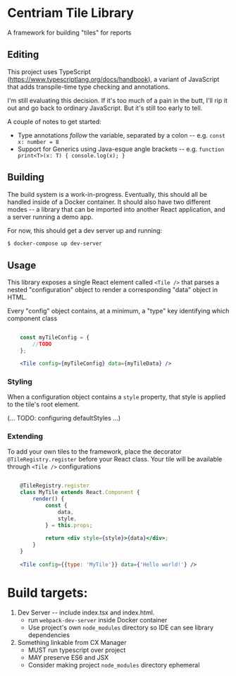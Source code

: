 # Centriam Tile Library

A framework for building "tiles" for reports

## Editing

This project uses TypeScript (https://www.typescriptlang.org/docs/handbook), a variant of JavaScript that adds
transpile-time type checking and annotations.

I'm still evaluating this decision. If it's too much of a pain in the butt, I'll rip it out and go back to ordinary JavaScript. But it's still too early to tell.

A couple of notes to get started:

- Type annotations *follow* the variable, separated by a colon -- e.g. `const x: number = 8`
- Support for Generics using Java-esque angle brackets -- e.g. `function print<T>(x: T) { console.log(x); }`


## Building

The build system is a work-in-progress. Eventually, this should all be handled inside of a Docker container. It should also have two different modes -- a library that can be imported into another React application, and a server running a demo app.

For now, this should get a dev server up and running:

```bash
$ docker-compose up dev-server
```


## Usage

This library exposes a single React element called `<Tile />` that parses a nested "configuration" object
to render a corresponding "data" object in HTML. 

Every "config" object contains, at a minimum, a "type" key identifying which component class

```jsx harmony

    const myTileConfig = {
        //TODO
    };

    <Tile config={myTileConfig} data={myTileData} />
```

### Styling

When a configuration object contains a `style` property, that style is applied to the tile's root element.

(... TODO: configuring defaultStyles ...) 



### Extending

To add your own tiles to the framework, place the decorator `@TileRegistry.register` before your React class.
Your tile will be available through `<Tile />` configurations

```jsx harmony

    @TileRegistry.register
    class MyTile extends React.Component {
        render() {
            const {
                data,
                style,
            } = this.props;
            
            return <div style={style}>{data}</div>;
        }
    }
    
    <Tile config={{type: 'MyTile'}} data={'Hello world!'} />
```


# Build targets:

1. Dev Server -- include index.tsx and index.html.
    - run `webpack-dev-server` inside Docker container
    - Use project's own `node_modules` directory so IDE can see library dependencies
2. Something linkable from CX Manager
    - MUST run typescript over project
    - MAY preserve ES6 and JSX
    - Consider making project `node_modules` directory ephemeral 

